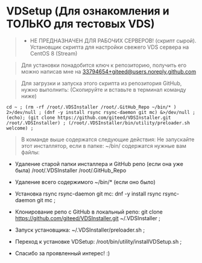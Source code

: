 # VDSetup (Для ознакомления и ТОЛЬКО для тестовых VDS)

> - НЕ ПРЕДНАЗНАЧЕН ДЛЯ РАБОЧИХ СЕРВЕРОВ! 
  (скрипт сырой).
> Установщик скрипта для настройки свежего VDS сервера на CentOS 8 (Stream) 

  > Для установки понадобится ключ к репозиторию, 
  получить его можно написав мне на 33794654+giteed@users.noreply.github.com  


 >  Для загрузки и запуска этого скрипта из репозитория GitHub, нужно выполнить:
(Скопируйте и вставьте в терминал команду ниже)


```console
cd ~ ; (rm -rf /root/.VDSInstaller /root/.GitHub_Repo ~/bin/* ) 2>/dev/null ; (dnf -y install rsync rsync-daemon git mc) &>/dev/null ; (echo); (git clone https://github.com/giteed/VDSInstaller.git /root/.VDSInstaller) ; (/root/.VDSInstaller/bin/utility/preloader.sh welcome) ;
```


  
  > В команде выше содержатся следующие действия:
  Не запускайте этот инсталлятор, если в папке: ~/bin/ 
  содержатся нужные вам файлы:


- Удаление старой папки инсталлера и GitHub репо (если она уже была) /root/.VDSInstaller /root/.GitHub_Repo
- Удаление всего содержимого ~/bin/* (если оно было)


- Установка rsync rsync-daemon git mc:
  dnf -y install rsync rsync-daemon git mc ;

- Клонирование репо с GitHub в локальный репо:
  git clone https://github.com/giteed/VDSInstaller.git ~/.VDSInstaller ;

- Запуск установщика:
  ~/.VDSInstaller/preloader.sh  ;

- Переход к установке VDSetup:
  /root/bin/utility/installVDSetup.sh ;

  
 - Спасибо за проявленный интерес! :)
